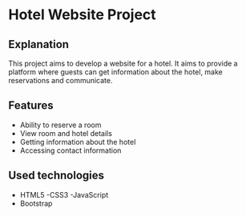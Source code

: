 
# Hotel Website Project

## Explanation
This project aims to develop a website for a hotel. It aims to provide a platform where guests can get information about the hotel, make reservations and communicate.

## Features
- Ability to reserve a room
- View room and hotel details
- Getting information about the hotel
- Accessing contact information

## Used technologies
- HTML5
-CSS3
-JavaScript
- Bootstrap